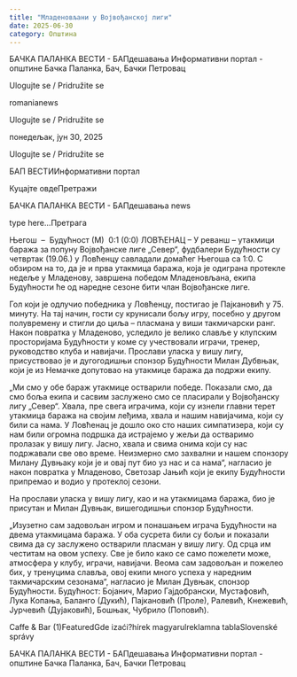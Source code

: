 ```yaml
---
title: "Младеновљани у Војвођанској лиги"
date: 2025-06-30
category: Општина
---
```


БАЧКА ПАЛАНКА ВЕСТИ - БАПдешавања Информативни портал - општине Бачка Паланка, Бач, Бачки Петровац

Ulogujte se / Pridružite se

romanianews

Ulogujte se / Pridružite se

понедељак, јун 30, 2025

Ulogujte se / Pridružite se

БАП ВЕСТИИнформативни портал

Куцајте овдеПретражи

БАЧКА ПАЛАНКА ВЕСТИ - БАПдешавања news

type here...Претрага

Његош  –  Будућност (М)  0:1 (0:0)
ЛОВЋЕНАЦ – У реванш – утакмици баража за попуну Војвођанске лиге „Север“, фудбалери Будућности су четвртак (19.06.) у Ловћенцу савладали домаћег Његоша са 1:0. С обзиром на то, да је и прва утакмица баража, која је одиграна протекле недеље у Младенову, завршена победом Младеновљана, екипа Будућности ће од наредне сезоне бити члан Војвођанске лиге.

Гол који је одлучио победника у Ловћенцу, постигао је Пајкановић у 75. минуту. На тај начин, гости су крунисали бољу игру, посебно у другом полувремену и стигли до циља – пласмана у виши такмичарски ранг.
Након повратка у Младеново, уследило је велико славље у клупским просторијама Будућности у коме су учествовали играчи, тренер, руководство клуба и навијачи. Прослави уласка у вишу лигу, присуствовао је и дугогодишњи спонзор Будућности Милан Дубвњак, који је из Немачке допутовао на утакмице баража да подржи екипу.


„Ми смо у обе бараж утакмице остварили победе. Показали смо, да смо боља екипа и сасвим заслужено смо се пласирали у Војвођанску лигу „Север“. Хвала, пре свега играчима, који су изнели главни терет утакмица баража на својим леђима, хвала и нашим навијачима, који су били са нама. У Ловћенац је дошло око сто наших симпатизера, који су нам били огромна подршка да истрајемо у жељи да остваримо пролазак у вишу лигу. Јасно, хвала и свима онима који су нас подржавали све ово време. Неизмерно смо захвални и нашем спонзору Милану Дувњаку који је и овај пут био уз нас и са нама“, нагласио је након повратка у Младеново, Светозар Јањић који је екипу Будућности припремао и водио у протеклој сезони.



На прослави уласка у вишу лигу, као и на утакмицама баража, био је присутан и Милан Дувњак, вишегодишњи спонзор Будућности.


„Изузетно сам задовољан игром и понашањем играча Будућности на двема утакмицама баража. У оба сусрета били су бољи и показали свима да су заслужено остварили пласман у вишу лигу. Од срца им честитам на овом успеху. Све је било како се само пожелети може, атмосфера у клубу, играчи, навијачи. Веома сам задовољан и пожелео бих, у тренуцима славља, овој екипи много успеха у наредним такмичарским сезонама“, нагласио је Милан Дувњак, спонзор Будућности.
Будућност: Бојанич, Марио Гајдобрански, Мустафовић, Лука Копања, Баланго (Дукић), Пајкановић (Проле), Ралевић, Кнежевић, Јурчевић (Дујаковић), Бошњак, Чубрило (Поповић).

Caffe & Bar (1)FeaturedGde izaći?hírek magyarulreklamna tablaSlovenské správy

БАЧКА ПАЛАНКА ВЕСТИ - БАПдешавања Информативни портал - општине Бачка Паланка, Бач, Бачки Петровац
